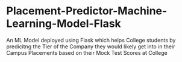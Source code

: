 # Placement-Predictor-Machine-Learning-Model-Flask
An ML Model deployed using Flask which helps College students by predicitng the Tier of the Company they would likely get into in their Campus Placements based on their Mock Test Scores at College
